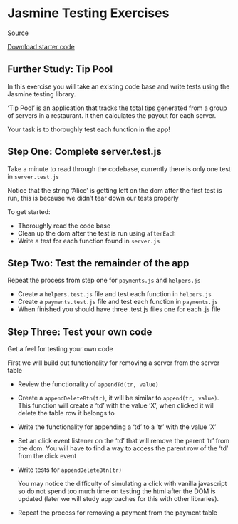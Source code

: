 # Jasmine Testing Exercises

[Source](http://curric.rithmschool.com/springboard/exercises/jasmine-testing-exercises/ "Permalink to Jasmine Testing Exercises")

[Download starter code](http://curric.rithmschool.com/springboard/exercises/jasmine-testing-exercises.zip)

## Further Study: Tip Pool

In this exercise you will take an existing code base and write tests using the Jasmine testing library.

‘Tip Pool’ is an application that tracks the total tips generated from a group of servers in a restaurant. It then calculates the payout for each server.

Your task is to thoroughly test each function in the app!

## Step One: Complete server.test.js

Take a minute to read through the codebase, currently there is only one test in `server.test.js`

Notice that the string ‘Alice’ is getting left on the dom after the first test is run, this is because we didn’t tear down our tests properly

To get started:

- Thoroughly read the code base
- Clean up the dom after the test is run using `afterEach`
- Write a test for each function found in `server.js`

## Step Two: Test the remainder of the app

Repeat the process from step one for `payments.js` and `helpers.js`

- Create a `helpers.test.js` file and test each function in `helpers.js`
- Create a `payments.test.js` file and test each function in `payments.js`
- When finished you should have three .test.js files one for each .js file

## Step Three: Test your own code

Get a feel for testing your own code

First we will build out functionality for removing a server from the server table

- Review the functionality of `appendTd(tr, value)`
- Create a `appendDeleteBtn(tr)`, it will be similar to `append(tr, value)`. This function will create a ‘td’ with the value ‘X’, when clicked it will delete the table row it belongs to
- Write the functionality for appending a ‘td’ to a ‘tr’ with the value ‘X’
- Set an click event listener on the ‘td’ that will remove the parent ‘tr’ from the dom. You will have to find a way to access the parent row of the ‘td’ from the click event
- Write tests for `appendDeleteBtn(tr)`

  You may notice the difficulty of simulating a click with vanilla javascript so do not spend too much time on testing the html after the DOM is updated (later we will study approaches for this with other libraries).

- Repeat the process for removing a payment from the payment table

